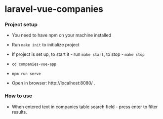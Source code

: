 # laravel-vue-companies

### Project setup

* You need to have npm on your machine installed
* Run `make init` to initialize project

* If project is set up, to start it - run `make start`, to stop - `make stop`
  
* `cd companies-vue-app`
* `npm run serve`

* Open in browser: http://localhost:8080/ .

### How to use
* When entered text in companies table search field - press enter to filter results.
